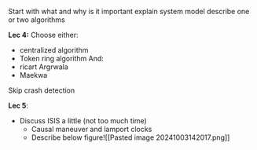 Start with what and why is it important
explain system model
describe one or two algorithms

**Lec 4:**
Choose either:
- centralized algorithm
- Token ring algorithm
And:
- ricart Argrwala
- Maekwa

Skip crash detection


**Lec 5**:
- Discuss ISIS a little (not too much time)
	- Causal maneuver and lamport clocks
	- Describe below figure![[Pasted image 20241003142017.png]]